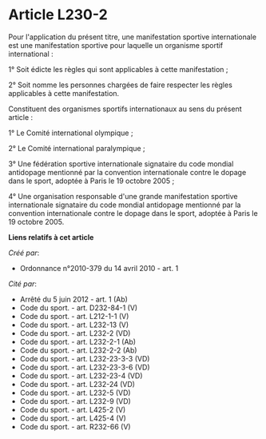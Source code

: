 # Article L230-2

Pour l'application du présent titre, une manifestation sportive internationale est une manifestation sportive pour laquelle
un organisme sportif international : 

1° Soit édicte les règles qui sont applicables à cette manifestation ; 

2° Soit nomme les personnes chargées de faire respecter les règles applicables à cette manifestation. 

Constituent des organismes sportifs internationaux au sens du présent article : 

1° Le Comité international olympique ; 

2° Le Comité international paralympique ; 

3° Une fédération sportive internationale signataire du code mondial antidopage mentionné par la convention internationale
contre le dopage dans le sport, adoptée à Paris le 19 octobre 2005 ; 

4° Une organisation responsable d'une grande manifestation sportive internationale signataire du code mondial antidopage
mentionné par la convention internationale contre le dopage dans le sport, adoptée à Paris le 19 octobre 2005.

**Liens relatifs à cet article**

_Créé par_:

  - Ordonnance n°2010-379 du 14 avril 2010 - art. 1

_Cité par_:

  - Arrêté du 5 juin 2012 - art. 1 (Ab)
  - Code du sport. - art. D232-84-1 (V)
  - Code du sport. - art. L212-1-1 (V)
  - Code du sport. - art. L232-13 (V)
  - Code du sport. - art. L232-2 (VD)
  - Code du sport. - art. L232-2-1 (Ab)
  - Code du sport. - art. L232-2-2 (Ab)
  - Code du sport. - art. L232-23-3-3 (VD)
  - Code du sport. - art. L232-23-3-6 (VD)
  - Code du sport. - art. L232-23-4 (VD)
  - Code du sport. - art. L232-24 (VD)
  - Code du sport. - art. L232-5 (VD)
  - Code du sport. - art. L232-9 (VD)
  - Code du sport. - art. L425-2 (V)
  - Code du sport. - art. L425-4 (V)
  - Code du sport. - art. R232-66 (V)
